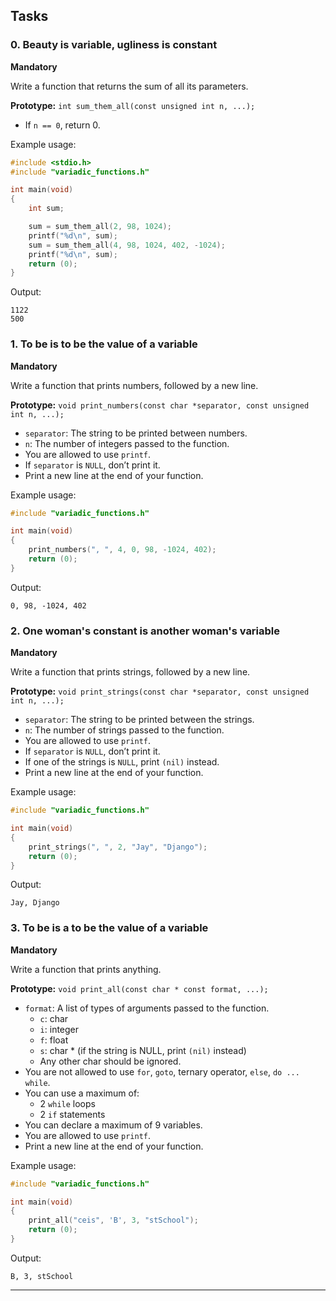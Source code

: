 
## Tasks

### 0. Beauty is variable, ugliness is constant

**Mandatory**

Write a function that returns the sum of all its parameters.

**Prototype:** `int sum_them_all(const unsigned int n, ...);`

- If `n == 0`, return 0.

Example usage:

```c
#include <stdio.h>
#include "variadic_functions.h"

int main(void)
{
    int sum;

    sum = sum_them_all(2, 98, 1024);
    printf("%d\n", sum);
    sum = sum_them_all(4, 98, 1024, 402, -1024);
    printf("%d\n", sum);    
    return (0);
}
```

Output:
```
1122
500
```

### 1. To be is to be the value of a variable

**Mandatory**

Write a function that prints numbers, followed by a new line.

**Prototype:** `void print_numbers(const char *separator, const unsigned int n, ...);`

- `separator`: The string to be printed between numbers.
- `n`: The number of integers passed to the function.
- You are allowed to use `printf`.
- If `separator` is `NULL`, don’t print it.
- Print a new line at the end of your function.

Example usage:

```c
#include "variadic_functions.h"

int main(void)
{
    print_numbers(", ", 4, 0, 98, -1024, 402);
    return (0);
}
```

Output:
```
0, 98, -1024, 402
```

### 2. One woman's constant is another woman's variable

**Mandatory**

Write a function that prints strings, followed by a new line.

**Prototype:** `void print_strings(const char *separator, const unsigned int n, ...);`

- `separator`: The string to be printed between the strings.
- `n`: The number of strings passed to the function.
- You are allowed to use `printf`.
- If `separator` is `NULL`, don’t print it.
- If one of the strings is `NULL`, print `(nil)` instead.
- Print a new line at the end of your function.

Example usage:

```c
#include "variadic_functions.h"

int main(void)
{
    print_strings(", ", 2, "Jay", "Django");
    return (0);
}
```

Output:
```
Jay, Django
```

### 3. To be is a to be the value of a variable

**Mandatory**

Write a function that prints anything.

**Prototype:** `void print_all(const char * const format, ...);`

- `format`: A list of types of arguments passed to the function.
  - `c`: char
  - `i`: integer
  - `f`: float
  - `s`: char * (if the string is NULL, print `(nil)` instead)
  - Any other char should be ignored.
- You are not allowed to use `for`, `goto`, ternary operator, `else`, `do ... while`.
- You can use a maximum of:
  - 2 `while` loops
  - 2 `if` statements
- You can declare a maximum of 9 variables.
- You are allowed to use `printf`.
- Print a new line at the end of your function.

Example usage:

```c
#include "variadic_functions.h"

int main(void)
{
    print_all("ceis", 'B', 3, "stSchool");
    return (0);
}
```

Output:
```
B, 3, stSchool
```

---
